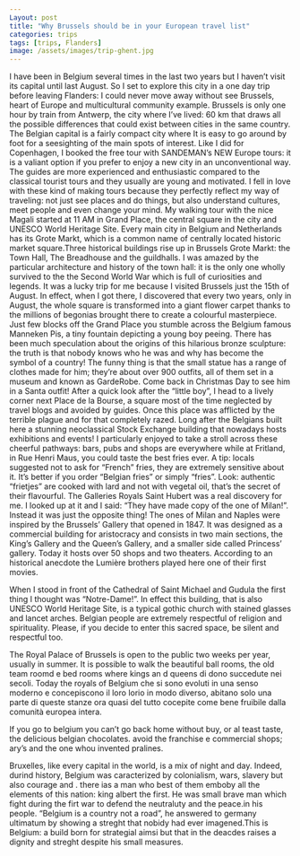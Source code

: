 ```yaml
---
Layout: post
title: "Why Brussels should be in your European travel list"
categories: trips
tags: [trips, Flanders]
image: /assets/images/trip-ghent.jpg
---
```



I have been in Belgium several times in the last two years but I haven’t visit its capital until last August. So I set to explore this city in a one day trip before leaving Flanders: I could never move away without see Brussels, heart of Europe and multicultural community example.
Brussels is only one hour by train from Antwerp, the city where I’ve lived: 60 km that draws all the possible differences that could exist between cities in the same country.  The Belgian capital is a fairly compact city where It is easy to go around by foot for a seesighting of the main spots of interest.
Like I did for Copenhagen, I booked the free tour with SANDEMAN’s NEW Europe tours: it is a valiant option if you prefer to enjoy a new city  in an unconventional way.  The guides are more experienced and enthusiastic compared to the classical tourist tours and they usually are young and motivated. I fell in love with these kind of making tours because they perfectly reflect my way of traveling: not just see places and do things, but also understand cultures, meet people and even change your mind.
My walking tour with the nice Magali started at 11 AM in Grand Place,  the central square in the city and UNESCO World Heritage Site. Every main city in Belgium and Netherlands has its Grote Markt, which is a common name of centrally located historic market square.Three historical buildings rise up in Brussels Grote Markt: the Town Hall, The Breadhouse and the guildhalls. I was amazed by the particular architecture and history of the town hall: it is the only one wholly survived to the the Second World War which is full of curiosities and legends.
It was a lucky trip for me because I visited Brussels just the 15th of August. In effect, when I got there, I discovered that every two years, only in August, the whole square is transformed into a giant flower carpet thanks to the millions of begonias brought there to create a colourful masterpiece. 
Just few blocks off the Grand Place you stumble across the Belgium famous Manneken Pis,   a tiny fountain depicting a young boy peeing. There has been much speculation about the origins of this hilarious bronze sculpture: the truth is that nobody knows who he was and why has become the symbol of a country! The funny thing is that the small statue has a range of clothes made for him; they’re about over 900 outfits, all of them set in a museum and known as GardeRobe. Come back in Christmas Day to see him in a Santa outfit!
After a quick look after the “little boy”, I head to a lively corner next Place de la Bourse, a square most of the time neglected by travel blogs and avoided by guides. Once this place was afflicted by the terrible plague and for that completely razed. Long after the Belgians built here a stunning neoclassical Stock Exchange building that nowadays hosts exhibitions and events! I particularly enjoyed to take a stroll across these cheerful pathways: bars, pubs and shops are everywhere while at Fritland, in Rue Henri Maus, you could taste the best fries ever. A tip: locals suggested not to ask for “French” fries, they are extremely sensitive about it. It’s better if you order “Belgian fries” or simply “fries”. Look: authentic “frietjes” are cooked with lard and not with vegetal oil, that’s the secret of their flavourful.
The Galleries Royals Saint Hubert was a real discovery for me. I looked up at it and I said: “They have made copy of the one of Milan!”. Instead it was just the opposite thing! The ones of Milan and Naples were inspired by the Brussels’ Gallery that opened in 1847.  It was designed as a commercial building for aristocracy and consists in two main sections, the King’s Gallery and the Queen’s Gallery, and a smaller side called Princess’ gallery.
Today it hosts over 50 shops and two theaters. According to an historical anecdote the Lumière brothers played here one of their first movies.


When I stood in front of the Cathedral of Saint Michael and Gudula the first thing I thought was “Notre-Dame!”. In effect this building, that is also UNESCO World Heritage Site, is a typical gothic church with stained glasses and lancet arches. Belgian people are extremely respectful of religion and spirituality. Please, if you decide to enter this sacred space, be silent and respectful too. 

The Royal Palace of Brussels is open to the public two weeks per year, usually in summer. It is possible to walk the beautiful ball rooms, the old team roomd e bed rooms where kings an d queens di dono succedute nei secoli. Today the royals of Belgium che si sono evoluti in una senso moderno e concepiscono il loro lorio in modo diverso, abitano solo una parte di queste stanze ora quasi del tutto cocepite come bene fruibile dalla comunità europea intera.

If you go to belgium you can’t go back home without buy, or al teast taste, the delicious belgian chocolates. avoid the franchise e commercial shops;  
ary’s and the one whou invented pralines. 

Bruxelles, like every capital in the world, is a mix of night and day. Indeed, durind history, Belgium was caracterized by colonialism, wars, slavery but also courage and . there ias a man who best of them emboby all the elements of this nation: king albert the first. He was small brave man which fight during the firt war to defend the neutraluty and the peace.in his people. “Belgium is a country not a road”, he answered to germany ultimatum by showing a streght that nobidy had ever imagened.This is Belgium: a build born for strategial aimsi but that in the deacdes raises a dignity and streght despite his small measures. 



















